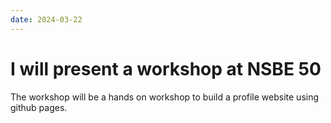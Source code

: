 ```yaml
---
date: 2024-03-22
---
```


# I will present a workshop at NSBE 50

The workshop will be a hands on workshop to build a profile website using github pages. 